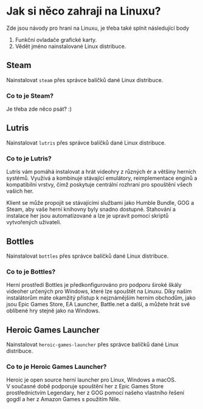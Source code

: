 # Jak si něco zahraji na Linuxu?
Zde jsou návody pro hraní na Linuxu, je třeba také splnit následující body

1. Funkční ovladače grafické karty.
2. Vědět jméno nainstalované Linux distribuce.

## Steam
Nainstalovat `steam` přes správce balíčků dané Linux distribuce.
### Co to je Steam?
Je třeba zde něco psát? :)

## Lutris
Nainstalovat `lutris` přes správce balíčků dané Linux distribuce.
### Co to je Lutris?
Lutris vám pomáhá instalovat a hrát videohry z různých ér a většiny herních systémů. Využívá a kombinuje stávající emulátory, reimplementace enginů a kompatibilní vrstvy, čímž poskytuje centrální rozhraní pro spouštění všech vašich her.

Klient se může propojit se stávajícími službami jako Humble Bundle, GOG a Steam, aby vaše herní knihovny byly snadno dostupné. Stahování a instalace her jsou automatizované a lze je upravit pomocí skriptů vytvořených uživateli.



## Bottles
Nainstalovat `bottles` přes správce balíčků dané Linux distribuce.
### Co to je Bottles?
Herní prostředí Bottles je předkonfigurováno pro podporu široké škály videoher určených pro Windows, které lze spouštět na Linuxu. Díky našim instalátorům máte okamžitý přístup k nejznámějším herním obchodům, jako jsou Epic Games Store, EA Launcher, Battle.net a další, a můžete hrát své oblíbené hry stejně jako na Windows.


## Heroic Games Launcher
Nainstalovat `heroic-games-launcher` přes správce balíčků dané Linux distribuce.
### Co to je Heroic Games Launcher?
Heroic je open source herní launcher pro Linux, Windows a macOS.  
V současné době podporuje spouštění her z Epic Games Store prostřednictvím Legendary, her z GOG pomocí našeho vlastního řešení gogdl a her z Amazon Games s použitím Nile.

